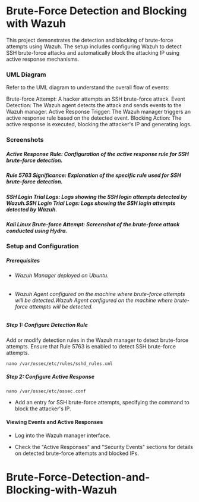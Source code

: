# Brute-Force Detection and Blocking with Wazuh
This project demonstrates the detection and blocking of brute-force attempts using Wazuh. The setup includes configuring Wazuh to detect SSH brute-force attacks and automatically block the attacking IP using active response mechanisms.

### UML Diagram
Refer to the UML diagram to understand the overall flow of events:

Brute-force Attempt: A hacker attempts an SSH brute-force attack.
Event Detection: The Wazuh agent detects the attack and sends events to the Wazuh manager.
Active Response Trigger: The Wazuh manager triggers an active response rule based on the detected event.
Blocking Action: The active response is executed, blocking the attacker's IP and generating logs.

### Screenshots
##### Active Response Rule: Configuration of the active response rule for SSH brute-force detection.
##### Rule 5763 Significance: Explanation of the specific rule used for SSH brute-force detection.
##### SSH Login Trial Logs: Logs showing the SSH login attempts detected by Wazuh.SSH Login Trial Logs: Logs showing the SSH login attempts detected by Wazuh.
##### Kali Linux Brute-force Attempt: Screenshot of the brute-force attack conducted using Hydra.

### Setup and Configuration
##### Prerequisites

- ###### Wazuh Manager deployed on Ubuntu.
- ###### Wazuh Agent configured on the machine where brute-force attempts will be detected.Wazuh Agent configured on the machine where brute-force attempts will be detected.

##### Step 1: Configure Detection Rule
Add or modify detection rules in the Wazuh manager to detect brute-force attempts. Ensure that Rule 5763 is enabled to detect SSH brute-force attempts.

```
nano /var/ossec/etc/rules/sshd_rules.xml

```
##### Step 2: Configure Active Response
```
nano /var/ossec/etc/ossec.conf

```
- Add an <active-response> entry for SSH brute-force attempts, specifying the command to block the attacker's IP.

#### Viewing Events and Active Responses
- Log into the Wazuh manager interface.

- Check the "Active Responses" and "Security Events" sections for details on detected brute-force attempts and blocked IPs.


# Brute-Force-Detection-and-Blocking-with-Wazuh
